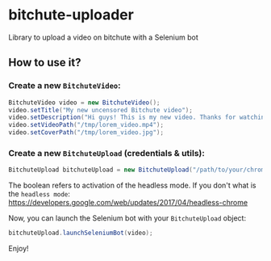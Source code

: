 # bitchute-uploader
Library to upload a video on bitchute with a Selenium bot

## How to use it? 

### Create a new `BitchuteVideo`:

```java
BitchuteVideo video = new BitchuteVideo();
video.setTitle("My new uncensored Bitchute video");
video.setDescription("Hi guys! This is my new video. Thanks for watching!");
video.setVideoPath("/tmp/lorem_video.mp4");
video.setCoverPath("/tmp/lorem_video.jpg");
```

### Create a new `BitchuteUpload` (credentials & utils): 

```java
BitchuteUpload bitchuteUpload = new BitchuteUpload("/path/to/your/chromedriver", "your_user@mail.com", "your_user_pwd", false);
```

The boolean refers to activation of the headless mode. If you don't what is the `headless mode`: https://developers.google.com/web/updates/2017/04/headless-chrome

Now, you can launch the Selenium bot with your `BitchuteUpload` object:
```java
bitchuteUpload.launchSeleniumBot(video);
```

Enjoy!
